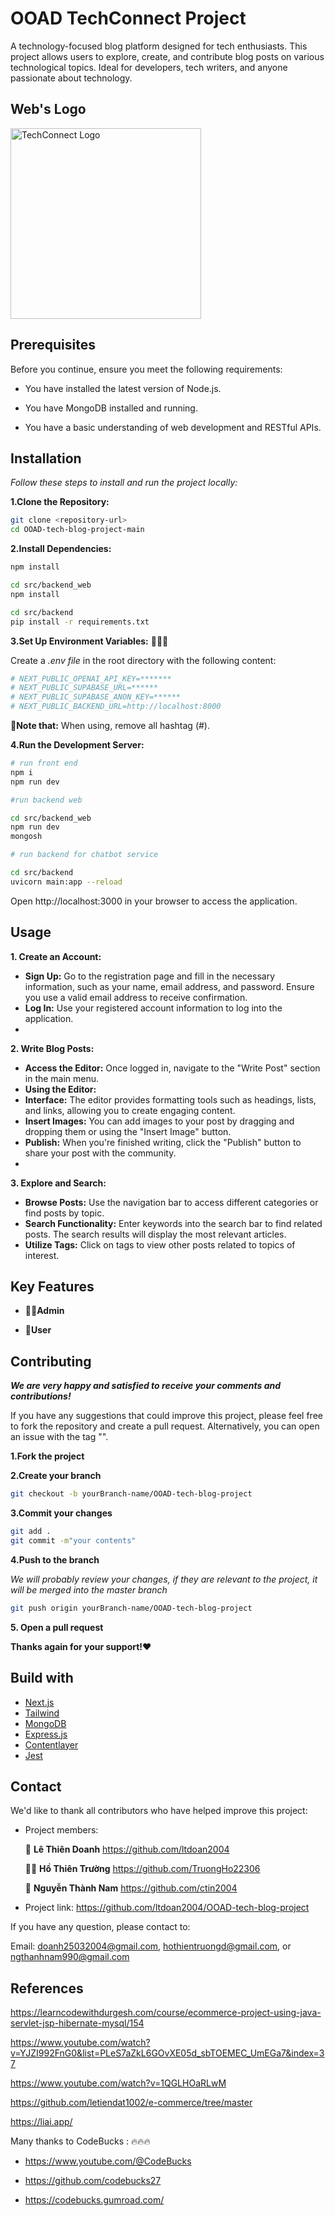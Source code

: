 
# OOAD TechConnect Project

A technology-focused blog platform designed for tech enthusiasts. This project allows users to explore, create, and contribute blog posts on various technological topics. Ideal for developers, tech writers, and anyone passionate about technology.

## Web's Logo
<Image
  className="circular-image"
  src="/public/logo.webp"
  width="305"
  height="305"
  alt="TechConnect Logo"
  sizes="100vw"
/> 

## Prerequisites
Before you continue, ensure you meet the following requirements:

- You have installed the latest version of Node.js.

- You have MongoDB installed and running.

- You have a basic understanding of web development and RESTful APIs.

## Installation
*Follow these steps to install and run the project locally:*

**1.Clone the Repository:**
```bash
git clone <repository-url>
cd OOAD-tech-blog-project-main
```
**2.Install Dependencies:**
```bash
npm install

cd src/backend_web
npm install

cd src/backend
pip install -r requirements.txt
```
**3.Set Up Environment Variables:** 🔑🔑🔑

Create a  *.env file*  in the root directory with the following content:
```bash
# NEXT_PUBLIC_OPENAI_API_KEY=*******
# NEXT_PUBLIC_SUPABASE_URL=******
# NEXT_PUBLIC_SUPABASE_ANON_KEY=******
# NEXT_PUBLIC_BACKEND_URL=http://localhost:8000
```
**📌Note that:** When using, remove all hashtag (#).

**4.Run the Development Server:**
```bash
# run front end
npm i
npm run dev

#run backend web

cd src/backend_web
npm run dev
mongosh

# run backend for chatbot service

cd src/backend
uvicorn main:app --reload

```
Open http://localhost:3000 in your browser to access the application.

## Usage
**1. Create an Account:**

- **Sign Up:** Go to the registration page and fill in the necessary information, such as your name, email address, and password. Ensure you use a valid email address to receive confirmation.
- **Log In:** Use your registered account information to log into the application.
- 
**2. Write Blog Posts:**
- **Access the Editor:** Once logged in, navigate to the "Write Post" section in the main menu.
- **Using the Editor:**
- **Interface:** The editor provides formatting tools such as headings, lists, and links, allowing you to create engaging content.
- **Insert Images:** You can add images to your post by dragging and dropping them or using the "Insert Image" button.
- **Publish:** When you're finished writing, click the "Publish" button to share your post with the community.
- 
**3. Explore and Search:**
- **Browse Posts:** Use the navigation bar to access different categories or find posts by topic.
- **Search Functionality:** Enter keywords into the search bar to find related posts. The search results will display the most relevant articles.
- **Utilize Tags:** Click on tags to view other posts related to topics of interest.

## Key Features
- 🧑‍💼**Admin**

- 🙆**User**

## Contributing
_**We are very happy and satisfied to receive your comments and contributions!**_

If you have any suggestions that could improve this project, please feel free to fork the repository and create a pull request. Alternatively, you can open an issue with the tag "".

**1.Fork the project**

**2.Create your branch**
```bash
git checkout -b yourBranch-name/OOAD-tech-blog-project
```
**3.Commit your changes**
```bash
git add .
git commit -m"your contents"
```
**4.Push to the branch**

_We will probably review your changes, if they are relevant to the project, it will be merged into the master branch_
```bash
git push origin yourBranch-name/OOAD-tech-blog-project
```
**5. Open a pull request**

**Thanks again for your support!❤️**
## Build with
- [Next.js](https://nextjs.org/)
- [Tailwind](https://tailwindcss.com/)
- [MongoDB](https://www.mongodb.com/)
- [Express.js](https://expressjs.com/)
- [Contentlayer](https://www.contentlayer.dev/)
- [Jest](https://jestjs.io/)

## Contact
We'd like to thank all contributors who have helped improve this project:
- Project members:

  🐻  **Lê Thiên Doanh** https://github.com/ltdoan2004

  🐻‍❄️  **Hồ Thiên Trường** https://github.com/TruongHo22306

  🐼  **Nguyễn Thành Nam** https://github.com/ctin2004

- Project link: 
https://github.com/ltdoan2004/OOAD-tech-blog-project

If you have any question, please contact to:

   Email: doanh25032004@gmail.com, hothientruongd@gmail.com, or ngthanhnam990@gmail.com

## References
https://learncodewithdurgesh.com/course/ecommerce-project-using-java-servlet-jsp-hibernate-mysql/154

https://www.youtube.com/watch?v=YJZI992FnG0&list=PLeS7aZkL6GOvXE05d_sbTOEMEC_UmEGa7&index=37

https://www.youtube.com/watch?v=1QGLHOaRLwM

https://github.com/letiendat1002/e-commerce/tree/master 

https://liai.app/

Many thanks to CodeBucks : 🔥🔥🔥
- https://www.youtube.com/@CodeBucks

- https://github.com/codebucks27

- https://codebucks.gumroad.com/





